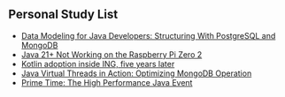 ## Personal Study List
<!-- BLOG-POST-LIST:START -->
- [Data Modeling for Java Developers: Structuring With PostgreSQL and MongoDB](https://foojay.io/today/data-modeling-for-java-developers-structuring-with-postgresql-and-mongodb/)
- [Java 21+ Not Working on the Raspberry Pi Zero 2](https://foojay.io/today/java-21-not-working-on-the-raspberry-pi-zero-2/)
- [Kotlin adoption inside ING, five years later](https://foojay.io/today/ing-kotlin-adoption-five-years/)
- [Java Virtual Threads in Action: Optimizing MongoDB Operation](https://foojay.io/today/java-virtual-threads-in-action-optimizing-mongodb-operation/)
- [Prime Time: The High Performance Java Event](https://foojay.io/today/prime-time-the-high-performance-java-event/)
<!-- BLOG-POST-LIST:END -->  
